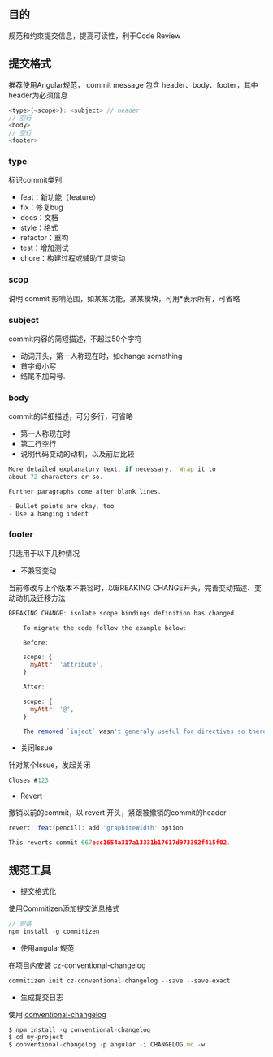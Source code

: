 ## 目的

规范和约束提交信息，提高可读性，利于Code Review

## 提交格式

推荐使用Angular规范， commit message 包含 header、body、footer，其中header为必须信息

```js
<type>(<scope>): <subject> // header
// 空行
<body>
// 空行
<footer>
```

### type

标识commit类别

- feat：新功能（feature）
- fix：修复bug
- docs：文档
- style：格式
- refactor：重构
- test：增加测试
- chore：构建过程或辅助工具变动

### scop

说明 commit 影响范围，如某某功能，某某模块，可用*表示所有，可省略

### subject

commit内容的简短描述，不超过50个字符

- 动词开头，第一人称现在时，如change something
- 首字母小写
- 结尾不加句号.

### body

commit的详细描述，可分多行，可省略

- 第一人称现在时
- 第二行空行
- 说明代码变动的动机，以及前后比较

```js
More detailed explanatory text, if necessary.  Wrap it to 
about 72 characters or so. 

Further paragraphs come after blank lines.

- Bullet points are okay, too
- Use a hanging indent
```

### footer

只适用于以下几种情况

- 不兼容变动

当前修改与上个版本不兼容时，以BREAKING CHANGE开头，完善变动描述、变动动机及迁移方法

```js
BREAKING CHANGE: isolate scope bindings definition has changed.

    To migrate the code follow the example below:

    Before:

    scope: {
      myAttr: 'attribute',
    }

    After:

    scope: {
      myAttr: '@',
    }

    The removed `inject` wasn't generaly useful for directives so there should be no code using it.
```

- 关闭Issue

针对某个Issue，发起关闭

```js
Closes #123
```

- Revert

撤销以前的commit，以 revert 开头，紧跟被撤销的commit的header

```js
revert: feat(pencil): add 'graphiteWidth' option

This reverts commit 667ecc1654a317a13331b17617d973392f415f02.
```

## 规范工具

- 提交格式化

使用Commitizen添加提交消息格式

```js
// 安装
npm install -g commitizen
```

- 使用angular规范

在项目内安装 cz-conventional-changelog

```js
commitizen init cz-conventional-changelog --save --save-exact
```

- 生成提交日志

使用 [conventional-changelog](https://link.jianshu.com/?t=https%3A%2F%2Fgithub.com%2Fajoslin%2Fconventional-changelog) 

```js
$ npm install -g conventional-changelog
$ cd my-project
$ conventional-changelog -p angular -i CHANGELOG.md -w
```

